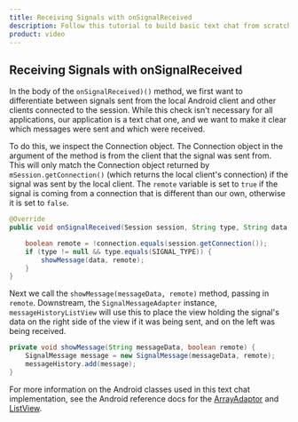 ```yaml
---
title: Receiving Signals with onSignalReceived
description: Follow this tutorial to build basic text chat from scratch using the Vonage Video API. It is the quickest way to build a proof of concept for this functionality on the video platform. 
product: video
---
```


## Receiving Signals with onSignalReceived

In the body of the `onSignalReceived)()` method, we first want to differentiate between signals sent from the local Android client and other clients connected to the session. While this check isn't necessary for all applications, our application is a text chat one, and we want to make it clear which messages were sent and which were received.

To do this, we inspect the Connection object. The Connection object in the argument of the method is from the client that the signal was sent from. This will only match the Connection object returned by `mSession.getConnection()` (which returns the local client's connection) if the signal was sent by the local client. The `remote` variable is set to `true` if the signal is coming from a connection that is different than our own, otherwise it is set to `false`.

```java
@Override
public void onSignalReceived(Session session, String type, String data, Connection connection) {

    boolean remote = !connection.equals(session.getConnection());
    if (type != null && type.equals(SIGNAL_TYPE)) {
        showMessage(data, remote);
    }
}
```

Next we call the `showMessage(messageData, remote)` method, passing in `remote`. Downstream, the `SignalMessageAdapter` instance, `messageHistoryListView` will use this to place the view holding the signal's data on the right side of the view if it was being sent, and on the left was being received.

```java
private void showMessage(String messageData, boolean remote) {
    SignalMessage message = new SignalMessage(messageData, remote);
    messageHistory.add(message);
}
```

For more information on the Android classes used in this text chat implementation, see the Android reference docs for the [ArrayAdaptor](http://developer.android.com/reference/android/widget/ArrayAdapter.html) and [ListView](http://developer.android.com/reference/android/widget/ListView.html).
